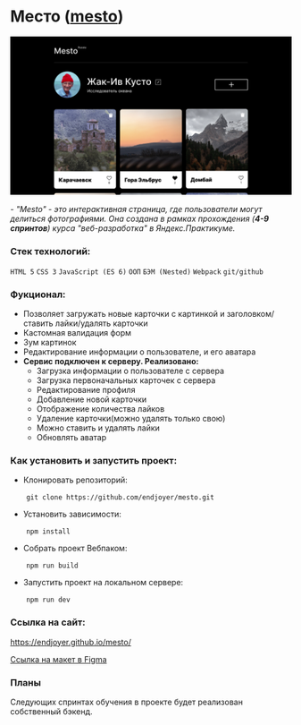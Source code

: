 # Место ([mesto](https://endjoyer.github.io/mesto/))

![screenshot](./src/images/preview.jpg)

_- "Mesto" - это интерактивная страница, где пользователи могут делиться фотографиями. Она создана в рамках прохождения (**4-9 спринтов**) курса "веб-разработка" в Яндекс.Практикуме._

### Стек технологий:

`HTML 5`
`CSS 3`
`JavaScript (ES 6)`
`ООП`
`БЭМ (Nested)`
`Webpack`
`git/github`

### Фукционал:

- Позволяет загружать новые карточки с картинкой и заголовком/ставить лайки/удалять карточки
- Кастомная валидация форм
- Зум картинок
- Редактирование информации о пользователе, и его аватара
- **Сервис подключен к серверу. Реализовано:**
  - Загрузка информации о пользователе с сервера
  - Загрузка первоначальных карточек с сервера
  - Редактирование профиля
  - Добавление новой карточки
  - Отображение количества лайков
  - Удаление карточки(можно удалять только свою)
  - Можно ставить и удалять лайки
  - Обновлять аватар

### Как установить и запустить проект:

- Клонировать репозиторий:

```console
    git clone https://github.com/endjoyer/mesto.git
```

- Установить зависимости:

```console
    npm install
```

- Собрать проект Вебпаком:

```console
    npm run build
```

- Запустить проект на локальном сервере:

```console
    npm run dev
```

### Ссылка на сайт:

https://endjoyer.github.io/mesto/

[Ссылка на макет в Figma](https://www.figma.com/file/3YKkZfiSS1K8s44YUQTLyJ/JavaScript.-Sprint-9?node-id=109%3A2&t=7tlU9OiVAkQQ1eAp-0)

### Планы

Следующих спринтах обучения в проекте будет реализован собственный бэкенд.
